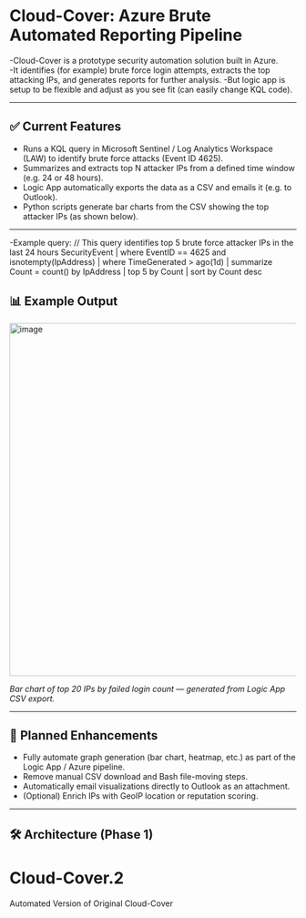 # Cloud-Cover: Azure Brute Automated Reporting Pipeline

-Cloud-Cover is a prototype security automation solution built in Azure.  
-It identifies (for example) brute force login attempts, extracts the top attacking IPs, and generates reports for further analysis.
-But logic app is setup to be flexible and adjust as you see fit (can easily change KQL code).

---

## ✅ **Current Features**
- Runs a KQL query in Microsoft Sentinel / Log Analytics Workspace (LAW) to identify brute force attacks (Event ID 4625).
- Summarizes and extracts top N attacker IPs from a defined time window (e.g. 24 or 48 hours).
- Logic App automatically exports the data as a CSV and emails it (e.g. to Outlook).
- Python scripts generate bar charts from the CSV showing the top attacker IPs (as shown below).

---

-Example query:
// This query identifies top 5 brute force attacker IPs in the last 24 hours
SecurityEvent
| where EventID == 4625 and isnotempty(IpAddress)
| where TimeGenerated > ago(1d)
| summarize Count = count() by IpAddress
| top 5 by Count
| sort by Count desc


## 📊 **Example Output**

<img width="620" alt="image" src="https://github.com/user-attachments/assets/30ee201b-9687-4e28-a507-16272bf061c4" />



*Bar chart of top 20 IPs by failed login count — generated from Logic App CSV export.*

---

## 🌟 **Planned Enhancements**
- Fully automate graph generation (bar chart, heatmap, etc.) as part of the Logic App / Azure pipeline.
- Remove manual CSV download and Bash file-moving steps.
- Automatically email visualizations directly to Outlook as an attachment.
- (Optional) Enrich IPs with GeoIP location or reputation scoring.

---

## 🛠 **Architecture (Phase 1)**

# Cloud-Cover.2
Automated Version of Original Cloud-Cover
